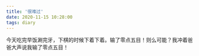 ```yaml
---
title: '很难过'
date: 2020-11-15 10:28:00
tags: diary
---
```

今天吃完早饭涮完牙，下棋的时候下着下着。输了零点五目！则么可能？我冲着爸爸大声说我输了零点五目！
